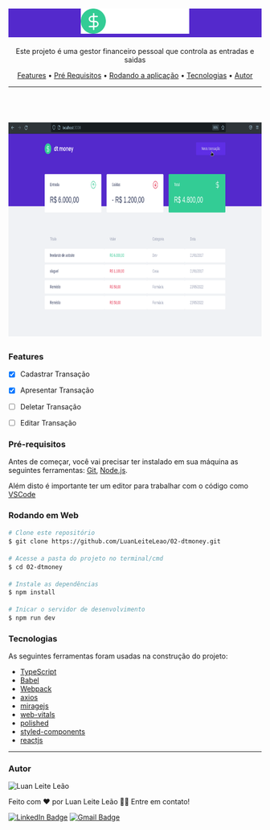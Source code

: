 <h1 style="background:#5429cc" align="center"><img alt="tdmoney" title="tdmoney" src="./github/logo.svg" height="50" /></h1>

<p align="center">Este projeto é uma gestor financeiro pessoal que controla as entradas e saidas</p>

<p align="center">
 <a href="#features">Features</a> •
 <a href="#pré-requisitos">Pré Requisitos</a> •
 <a href="#rodando-o-mobile">Rodando a aplicação</a> •
 <a href="#tecnologias">Tecnologias</a> •
 <a href="#autor">Autor</a>
</p>

---

<br>


<h1 align="center">
  <img alt="tdmoney" title="tdmoney" src="./github/dtmoney.gif" height="425" />
 

</h1>


### Features

- [x] Cadastrar Transação
- [x] Apresentar  Transação
- [ ] Deletar Transação
- [ ] Editar Transação



### Pré-requisitos

Antes de começar, você vai precisar ter instalado em sua máquina as seguintes ferramentas:
[Git](https://git-scm.com), [Node.js](https://nodejs.org/en/).

Além disto é importante ter um editor para trabalhar com o código como [VSCode](https://code.visualstudio.com/)


### Rodando em Web

```bash
# Clone este repositório
$ git clone https://github.com/LuanLeiteLeao/02-dtmoney.git

# Acesse a pasta do projeto no terminal/cmd
$ cd 02-dtmoney

# Instale as dependências
$ npm install

# Inicar o servidor de desenvolvimento 
$ npm run dev
```


### Tecnologias

As seguintes ferramentas foram usadas na construção do projeto:

- [TypeScript](https://www.typescriptlang.org/)
- [Babel](https://babeljs.io/)
- [Webpack](https://webpack.js.org/)
- [axios](https://axios-http.com/)    
- [miragejs](https://miragejs.com/)
- [web-vitals](https://sentry.io/for/web-vitals/)
- [polished](https://polished.js.org/)
- [styled-components](https://styled-components.com/)
- [reactjs](https://reactjs.org/)





---

### Autor

<img tyle="border-radius: 50%;" alt="Luan Leite Leão" title="Luan Leite Leão" src="https://avatars.githubusercontent.com/u/50849670?s=400&v=4" height="100" width="100" />

Feito com ❤️ por Luan Leite Leão 👋🏽 Entre em contato!

[![LinkedIn Badge](https://img.shields.io/badge/-Luan_Leite_Leão-blue?style=flat-square&logo=Linkedin&logoColor=white&link=https://www.linkedin.com/in/luan-leite-le%C3%A3o-344622196/)](https://www.linkedin.com/in/luan-leite-le%C3%A3o-344622196/)
[![Gmail Badge](https://img.shields.io/badge/-leaoluanleite@gmail.com-c14438?style=flat-square&logo=Gmail&logoColor=white&link=mailto:leaoluanleite@gmail.com)](mailto:leaoluanleite@gmail.com)